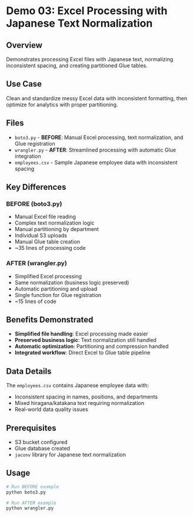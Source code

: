# Demo 03: Excel Processing with Japanese Text Normalization

## Overview
Demonstrates processing Excel files with Japanese text, normalizing inconsistent spacing, and creating partitioned Glue tables.

## Use Case
Clean and standardize messy Excel data with inconsistent formatting, then optimize for analytics with proper partitioning.

## Files
- `boto3.py` - **BEFORE**: Manual Excel processing, text normalization, and Glue registration
- `wrangler.py` - **AFTER**: Streamlined processing with automatic Glue integration
- `employees.csv` - Sample Japanese employee data with inconsistent spacing

## Key Differences

### BEFORE (boto3.py)
- Manual Excel file reading
- Complex text normalization logic
- Manual partitioning by department
- Individual S3 uploads
- Manual Glue table creation
- ~35 lines of processing code

### AFTER (wrangler.py)
- Simplified Excel processing
- Same normalization (business logic preserved)
- Automatic partitioning and upload
- Single function for Glue registration
- ~15 lines of code

## Benefits Demonstrated
- **Simplified file handling**: Excel processing made easier
- **Preserved business logic**: Text normalization still handled
- **Automatic optimization**: Partitioning and compression handled
- **Integrated workflow**: Direct Excel to Glue table pipeline

## Data Details
The `employees.csv` contains Japanese employee data with:
- Inconsistent spacing in names, positions, and departments
- Mixed hiragana/katakana text requiring normalization
- Real-world data quality issues

## Prerequisites
- S3 bucket configured
- Glue database created
- `jaconv` library for Japanese text normalization

## Usage
```bash
# Run BEFORE example
python boto3.py

# Run AFTER example
python wrangler.py
```